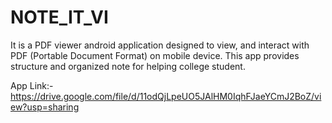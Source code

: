 # NOTE_IT_VI

It is a PDF viewer android application designed to view, and interact with PDF (Portable Document Format) on mobile device. This app provides structure and organized note for helping college student. 

App Link:- https://drive.google.com/file/d/11odQjLpeUO5JAlHM0IqhFJaeYCmJ2BoZ/view?usp=sharing
